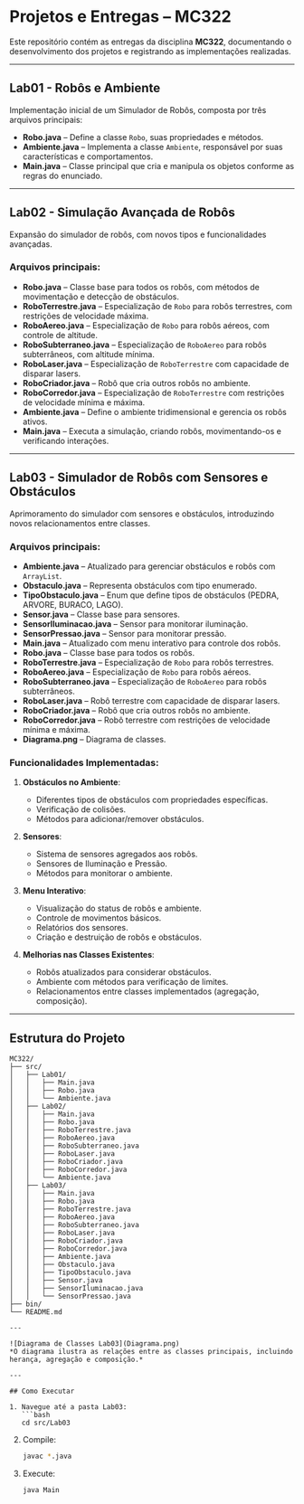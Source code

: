 # Projetos e Entregas – MC322  

Este repositório contém as entregas da disciplina **MC322**, documentando o desenvolvimento dos projetos e registrando as implementações realizadas.  

---

## Lab01 - Robôs e Ambiente  

Implementação inicial de um Simulador de Robôs, composta por três arquivos principais:  

- **Robo.java** – Define a classe `Robo`, suas propriedades e métodos.  
- **Ambiente.java** – Implementa a classe `Ambiente`, responsável por suas características e comportamentos.  
- **Main.java** – Classe principal que cria e manipula os objetos conforme as regras do enunciado.  

---

## Lab02 - Simulação Avançada de Robôs  

Expansão do simulador de robôs, com novos tipos e funcionalidades avançadas.  

### Arquivos principais:  
- **Robo.java** – Classe base para todos os robôs, com métodos de movimentação e detecção de obstáculos.  
- **RoboTerrestre.java** – Especialização de `Robo` para robôs terrestres, com restrições de velocidade máxima.  
- **RoboAereo.java** – Especialização de `Robo` para robôs aéreos, com controle de altitude.  
- **RoboSubterraneo.java** – Especialização de `RoboAereo` para robôs subterrâneos, com altitude mínima.  
- **RoboLaser.java** – Especialização de `RoboTerrestre` com capacidade de disparar lasers.  
- **RoboCriador.java** – Robô que cria outros robôs no ambiente.  
- **RoboCorredor.java** – Especialização de `RoboTerrestre` com restrições de velocidade mínima e máxima.  
- **Ambiente.java** – Define o ambiente tridimensional e gerencia os robôs ativos.  
- **Main.java** – Executa a simulação, criando robôs, movimentando-os e verificando interações.  

---

## Lab03 - Simulador de Robôs com Sensores e Obstáculos  

Aprimoramento do simulador com sensores e obstáculos, introduzindo novos relacionamentos entre classes.  

### Arquivos principais:  
- **Ambiente.java** – Atualizado para gerenciar obstáculos e robôs com `ArrayList`.  
- **Obstaculo.java** – Representa obstáculos com tipo enumerado.  
- **TipoObstaculo.java** – Enum que define tipos de obstáculos (PEDRA, ARVORE, BURACO, LAGO).  
- **Sensor.java** – Classe base para sensores.  
- **SensorIluminacao.java** – Sensor para monitorar iluminação.  
- **SensorPressao.java** – Sensor para monitorar pressão.  
- **Main.java** – Atualizado com menu interativo para controle dos robôs.  
- **Robo.java** – Classe base para todos os robôs.  
- **RoboTerrestre.java** – Especialização de `Robo` para robôs terrestres.  
- **RoboAereo.java** – Especialização de `Robo` para robôs aéreos.  
- **RoboSubterraneo.java** – Especialização de `RoboAereo` para robôs subterrâneos.  
- **RoboLaser.java** – Robô terrestre com capacidade de disparar lasers.  
- **RoboCriador.java** – Robô que cria outros robôs no ambiente.  
- **RoboCorredor.java** – Robô terrestre com restrições de velocidade mínima e máxima.  
- **Diagrama.png** – Diagrama de classes.  

### Funcionalidades Implementadas:  
1. **Obstáculos no Ambiente**:  
   - Diferentes tipos de obstáculos com propriedades específicas.  
   - Verificação de colisões.  
   - Métodos para adicionar/remover obstáculos.  

2. **Sensores**:  
   - Sistema de sensores agregados aos robôs.  
   - Sensores de Iluminação e Pressão.  
   - Métodos para monitorar o ambiente.  

3. **Menu Interativo**:  
   - Visualização do status de robôs e ambiente.  
   - Controle de movimentos básicos.  
   - Relatórios dos sensores.  
   - Criação e destruição de robôs e obstáculos.  

4. **Melhorias nas Classes Existentes**:  
   - Robôs atualizados para considerar obstáculos.  
   - Ambiente com métodos para verificação de limites.  
   - Relacionamentos entre classes implementados (agregação, composição).  

---

## Estrutura do Projeto  

```plaintext
MC322/
├── src/
│   ├── Lab01/
│   │   ├── Main.java
│   │   ├── Robo.java
│   │   └── Ambiente.java
│   ├── Lab02/
│   │   ├── Main.java
│   │   ├── Robo.java
│   │   ├── RoboTerrestre.java
│   │   ├── RoboAereo.java
│   │   ├── RoboSubterraneo.java
│   │   ├── RoboLaser.java
│   │   ├── RoboCriador.java
│   │   ├── RoboCorredor.java
│   │   └── Ambiente.java
│   ├── Lab03/
│   │   ├── Main.java
│   │   ├── Robo.java
│   │   ├── RoboTerrestre.java
│   │   ├── RoboAereo.java
│   │   ├── RoboSubterraneo.java
│   │   ├── RoboLaser.java
│   │   ├── RoboCriador.java
│   │   ├── RoboCorredor.java
│   │   ├── Ambiente.java
│   │   ├── Obstaculo.java
│   │   ├── TipoObstaculo.java
│   │   ├── Sensor.java
│   │   ├── SensorIluminacao.java
│   │   └── SensorPressao.java
├── bin/
└── README.md

---

![Diagrama de Classes Lab03](Diagrama.png)  
*O diagrama ilustra as relações entre as classes principais, incluindo herança, agregação e composição.*

---

## Como Executar  

1. Navegue até a pasta Lab03:  
   ```bash
   cd src/Lab03
   ```

2. Compile:  
   ```bash
   javac *.java
   ```

3. Execute:  
   ```bash
   java Main
   ```
